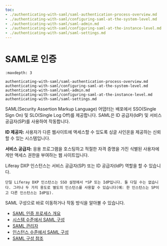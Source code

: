 ```yaml
---
toc:
- ./authenticating-with-saml/saml-authentication-process-overview.md
- ./authenticating-with-saml/configuring-saml-at-the-system-level.md
- ./authenticating-with-saml/saml-admin.md
- ./authenticating-with-saml/configuring-saml-at-the-instance-level.md
- ./authenticating-with-saml/saml-settings.md
---
```

# SAML로 인증

```{toctree}
:maxdepth: 3

authenticating-with-saml/saml-authentication-process-overview.md
authenticating-with-saml/configuring-saml-at-the-system-level.md
authenticating-with-saml/saml-admin.md
authenticating-with-saml/configuring-saml-at-the-instance-level.md
authenticating-with-saml/saml-settings.md
```

SAML(Security Assertion Markup Language) 어댑터는 배포에서 SSO(Single Sign On) 및 SLO(Single Log Off)를 제공합니다. SAML은 ID 공급자(IdP) 및 서비스 공급자(SP)를 사용하여 작동합니다.

**ID 제공자:** 사용자가 다른 웹사이트에 액세스할 수 있도록 싱글 사인온을 제공하는 신뢰할 수 있는 시스템입니다.

**서비스 공급자:** 응용 프로그램을 호스팅하고 적절한 자격 증명을 가진 식별된 사용자에게만 액세스 권한을 부여하는 웹 사이트입니다.

Liferay DXP 인스턴스는 서비스 공급자(SP) 또는 ID 공급자(IdP) 역할을 할 수 있습니다.

```{note}
단일 Liferay DXP 인스턴스는 SSO 설정에서 *SP 또는 IdP입니다. 둘 다일 수는 없습니다. 그러나 두 가지 용도로 별도의 인스턴스를 사용할 수 있습니다(예: 한 인스턴스는 SP이고 다른 인스턴스는 IdP임).
```

SAML 구성으로 바로 이동하거나 작동 방식을 알아볼 수 있습니다.

* [SAML 인증 프로세스 개요](./authenticating-with-saml/saml-authentication-process-overview.md)
* [시스템 수준에서 SAML 구성](./authenticating-with-saml/configuring-saml-at-the-system-level.md)
* [SAML 관리자](./authenticating-with-saml/saml-admin.md)
* [인스턴스 수준에서 SAML 구성](./authenticating-with-saml/configuring-saml-at-the-instance-level.md)
* [SAML 구성 참조](./authenticating-with-saml/saml-settings.md)
